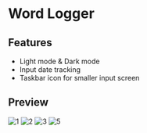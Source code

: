 # Word Logger

## Features
- Light mode & Dark mode
- Input date tracking
- Taskbar icon for smaller input screen

## Preview
![1](https://github.com/TubTubTub/Word-Logger/assets/144728304/b93a260f-782a-4617-a554-fafc6445deae)
![2](https://github.com/TubTubTub/Word-Logger/assets/144728304/9087a0e8-fe15-407b-8817-6c5dbf8de831)
![3](https://github.com/TubTubTub/Word-Logger/assets/144728304/54eac40a-ad19-4133-a71d-093f162efeb5)
![5](https://github.com/TubTubTub/Word-Logger/assets/144728304/38570411-7eca-4af0-a7bb-92774e741610)
